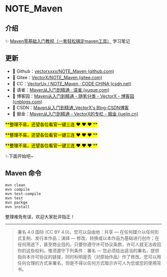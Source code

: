 # NOTE_Maven

## 介绍

:sparkles: [Maven零基础入门教程（一套轻松搞定maven工具）](https://www.bilibili.com/video/BV1TW411g7hP) 学习笔记



## 更新

- :link: Github：[vectorxxxx/NOTE_Maven (github.com)](https://github.com/vectorxxxx/NOTE_Maven)
- :link: Gitee：[VectorX/NOTE_Maven (gitee.com)](https://gitee.com/vectorx/NOTE_Maven)
- :link: CC：[VectorUx / NOTE_Maven · CODE CHINA (csdn.net)](https://codechina.csdn.net/qq_35925558/NOTE_Maven)
- :link: 语雀：[Maven从入门到精通 · 语雀 (yuque.com)](https://www.yuque.com/u21195183/hyty7a)
- :link: 博客园：[Maven从入门到精通 - 随笔分类 - VectorX - 博客园 (cnblogs.com)](https://www.cnblogs.com/vectorx/category/2049782.html)
- :link: CSDN：[Maven从入门到精通_VectorX's Blog-CSDN博客](https://blog.csdn.net/qq_35925558/category_11430554.html)
- :link: 掘金：[Maven从入门到精通 - VectorX的专栏 - 掘金 (juejin.cn)](https://juejin.cn/column/7023012959995723789)

<mark>**整理不易，还望各位看官一键三连 :heart: :heart: :heart: **</mark>

<mark>**整理不易，还望各位看官一键三连 :heart: :heart: :heart: **</mark>

<mark>**整理不易，还望各位看官一键三连 :heart: :heart: :heart: **</mark>

:sparkles:下面开始吧~



## Maven 命令

```shell
mvn clean
mvn compile
mvn test-compile
mvn test
mvn packge
mvn install
```



整理难免有误，欢迎大家批评指正！

---

> 署名 4.0 国际 (CC BY 4.0)。您可以自由地：共享 — 在任何媒介以任何形式复制、发行本作品；演绎 — 修改、转换或以本作品为基础进行创作；在任何用途下，甚至商业目的。只要你遵守许可协议条款，许可人就无法收回你的这些权利。惟须遵守下列条件：署名 — 您必须给出适当的署名，提供指向本许可协议的链接，同时标明是否（对原始作品）作了修改。您可以用任何合理的方式来署名，但是不得以任何方式暗示许可人为您或您的使用背书。
